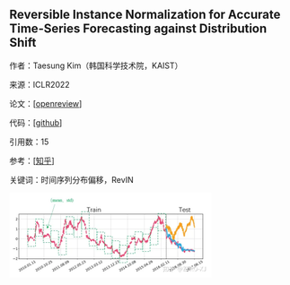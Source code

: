 ## Reversible Instance Normalization for Accurate Time-Series Forecasting against Distribution Shift

作者：Taesung Kim（韩国科学技术院，KAIST）

来源：ICLR2022

论文：[[openreview](https://openreview.net/pdf?id=cGDAkQo1C0p)]

代码：[[github](https://github.com/ts-kim/RevIN)]

引用数：15

参考：[[知乎](https://zhuanlan.zhihu.com/p/528990583)]

关键词：时间序列分布偏移，RevIN

<img src="./pic/v2-4c931632b5bb99dc8d61ef1d95ba46e0_720w.webp" alt="img" style="zoom:50%;" />
